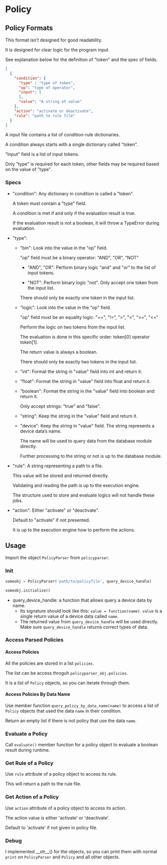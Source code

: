 # Policy

## Policy Formats

This format isn’t designed for good readability.

It is designed for clear logic for the program input.

See explanation below for the definition of "token" and the spec of fields.

```json
[
  {
	"condition": {
      "type" : "type of token",
      "op": "type of operator",
      "input": [
      ],
      "value": "A string of value"
    },
    "action": "activate or deactivate",
    "rule": "path to rule file"
  }
]
```

A input file contains a list of condition-rule dictionaries.

A condition always starts with a single dictionary called "token".

"Input" field is a list of input tokens.

Only "type" is required for each token, other fields may be required based on the value of "type".


### Specs

- "condition": Any dictionary in condition is called a "token".

	A token must contain a "type" field.

	A condition is met if and only if the evaluation result is true.

	If the evaluation result is not a boolean, it will throw a TypeError during evaluation.

- "type":

	- "bin": Look into the value in the "op" field.

		"op" field must be a binary operator: "AND", "OR", "NOT"

		- "AND", "OR": Perform binary logic "and" and "or" to the list of input tokens.

		- "NOT": Perform binary logic "not". Only accept one token from the input list.

		There should only be exactly one token in the input list.

	- "logic": Look into the value in the "op" field.

		"op" field must be an equality logic: "==", "!=", ">", "<", ">=", "<="

		Perform the logic on two tokens from the input list.

		The evaluation is done in this specific order: token[0] operator token[1].

		The return value is always a boolean.

		There should only be exactly two tokens in the input list.

	- "int": Format the string in "value" field into int and return it.

	- "float": Format the string in "value" field into float and return it.

	- "boolean": Format the string in the "value" field into boolean and return it.

		Only accept strings: "true" and "false".

	- "string": Keep the string in the "value" field and return it.

	- "device": Keep the string in "value" field. The string represents a device data’s name.

		The name will be used to query data from the database module directly.

		Further processing to the string or not is up to the database module.


- "rule": A string representing a path to a file.

  This value will be stored and returned directly.

  Validating and reading the path is up to the execution engine.

  The structure used to store and evaluate logics will not handle these jobs.

- "action": Either "activate" or "deactivate".

  Default to "activate" if not presented.

  It is up to the execution engine how to perform the actions.

## Usage

Import the object ```PolicyParser``` from ```policyparser```.

### Init

```python
someobj = PolicyParser('path/to/policyfile', query_device_handle)

someobj.initialize()
```
- query_device_handle: a function that allows query a device data by name.
    - Its signature should look like this: ```value = function(name)```.
        ```value``` is a single return value of a device data called ```name```.
    - The returned value from ```query_device_handle``` will be used directly.
        Make sure ```query_device_handle``` returns correct types of data.

### Access Parsed Policies

#### Access Policies

All the policies are stored in a list ```policies```.

The list can be access throguh ```policyparser_obj.policies```.

It is a list of ```Policy``` objects, so you can iterate through them.

#### Access Policies By Data Name

Use member function ```query_policy_by_data_name(name)``` to access a list of ```Policy``` objects that used the data ```name``` in their condition.

Return an empty list if there is not policy that use the data ```name```.

### Evaluate a Policy

Call ```evaluate()``` member function for a policy object to evaluate a boolean result during runtime.

### Get Rule of a Policy

Use ```rule``` attribute of a policy object to access its rule.

This will return a path to the rule file.

### Get Action of a Policy

Use ```action``` attribute of a policy object to access its action.

The action value is either 'activate' or 'deactivate'.

Default to 'activate' if not given in policy file.

### Debug

I implemented \_\_str\_\_() for the objects, so you can print them with normal ```print``` on ```PolicyParser``` and ```Policy``` and all other objects.

